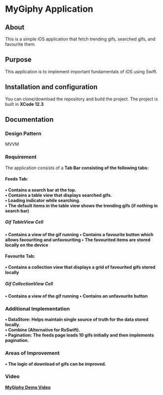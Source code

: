 # MyGiphy Application

## About
This is a simple iOS application that fetch trending gifs, searched gifs, and favourite them.

## Purpose
This application is to implement important fundamentals of iOS using Swift.

## Installation and configuration
You can clone/download the repository and build the project. The project is built in <b>XCode 12.3</b><br>

## Documentation

### Design Pattern
MVVM

### Requirement
The application consists of a <b> Tab Bar <b> consisting of the following tabs:

#### Feeds Tab:
• Contains a search bar at the top. <br>
• Contains a table view that displays searched gifs. <br>
• Loading indicator while searching. <br>
• The default items in the table view shows the trending gifs (if nothing in search bar) <br>
##### Gif TableView Cell
• Contains a view of the gif running
• Contains a favourite button which allows favouriting and unfavouriting
• The favourited items are stored locally on the device

#### Favourite Tab:
• Contains a collection view that displays a grid of favourited gifs stored locally <br>
##### Gif CollectionView Cell
• Contains a view of the gif running
• Contains an unfavourite button

### Additional Implementation
• <b>DataStore: </b> Helps maintain single source of truth for the data stored locally. <br>
• <b> Combine<b> (Alternative for RxSwift). <br>
• <b> Pagination: <b> The feeds page loads 10 gifs initially and then implements pagination.

### Areas of Improvement
• The logic of download of gifs can be improved. <br>

### Video
[MyGiphy Demo Video](https://drive.google.com/file/d/1MKhQkVYj7qjow8SPGlFsaReWgQPvhM-G/view?usp=sharing)
